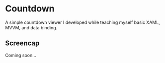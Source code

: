 Countdown
=========

A simple countdown viewer I developed while teaching myself basic XAML, MVVM, and data binding.

Screencap
---------
Coming soon...
